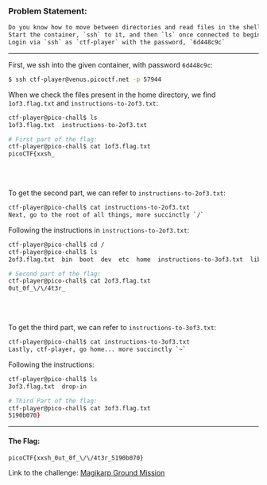 ### Problem Statement:
```txt
Do you know how to move between directories and read files in the shell?
Start the container, `ssh` to it, and then `ls` once connected to begin.
Login via `ssh` as `ctf-player` with the password, `6d448c9c`
```

---

First, we ssh into the given container, with password `6d448c9c`:
```zsh
$ ssh ctf-player@venus.picoctf.net -p 57944
```

When we check the files present in the home directory, we find `1of3.flag.txt` and `instructions-to-2of3.txt`:

```zsh
ctf-player@pico-chall$ ls
1of3.flag.txt  instructions-to-2of3.txt

# First part of the flag:
ctf-player@pico-chall$ cat 1of3.flag.txt
picoCTF{xxsh_
```

<br><br>

To get the second part, we can refer to `instructions-to-2of3.txt`:
```zsh
ctf-player@pico-chall$ cat instructions-to-2of3.txt
Next, go to the root of all things, more succinctly `/`
```

Following the instructions in `instructions-to-2of3.txt`:
```zsh
ctf-player@pico-chall$ cd /
ctf-player@pico-chall$ ls
2of3.flag.txt  bin  boot  dev  etc  home  instructions-to-3of3.txt  lib  lib64  media  mnt  opt  proc  root  run  sbin  srv  sys  tmp  usr  var

# Second part of the flag:
ctf-player@pico-chall$ cat 2of3.flag.txt
0ut_0f_\/\/4t3r_
```

<br><br>

To get the third part, we can refer to `instructions-to-3of3.txt`:
```zsh
ctf-player@pico-chall$ cat instructions-to-3of3.txt
Lastly, ctf-player, go home... more succinctly `~`
```

Following the instructions:
```zsh
ctf-player@pico-chall$ ls
3of3.flag.txt  drop-in

# Third Part of the flag:
ctf-player@pico-chall$ cat 3of3.flag.txt
5190b070}
```



---

#### The Flag:
    picoCTF{xxsh_0ut_0f_\/\/4t3r_5190b070}


Link to the challenge: [Magikarp Ground Mission](https://play.picoctf.org/practice/challenge/189)
